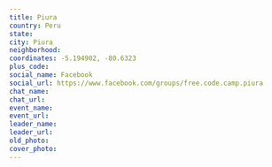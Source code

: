 ```yaml
---
title: Piura
country: Peru
state: 
city: Piura
neighborhood: 
coordinates: -5.194902, -80.6323
plus_code:
social_name: Facebook
social_url: https://www.facebook.com/groups/free.code.camp.piura
chat_name:
chat_url:
event_name:
event_url:
leader_name:
leader_url:
old_photo: 
cover_photo:
---
```

